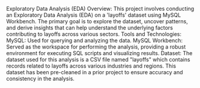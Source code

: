 Exploratory Data Analysis (EDA)
Overview:
This project involves conducting an Exploratory Data Analysis (EDA) on a 'layoffs' dataset using MySQL Workbench. The primary goal is to explore the dataset, uncover patterns, and derive insights that can help understand the underlying factors contributing to layoffs across various sectors.
Tools and Technologies:
MySQL: Used for querying and analyzing the data.
MySQL Workbench: Served as the workspace for performing the analysis, providing a robust environment for executing SQL scripts and visualizing results.
Dataset:
The dataset used for this analysis is a CSV file named "layoffs" which contains records related to layoffs across various industries and regions. This dataset has been pre-cleaned in a prior project to ensure accuracy and consistency in the analysis.
